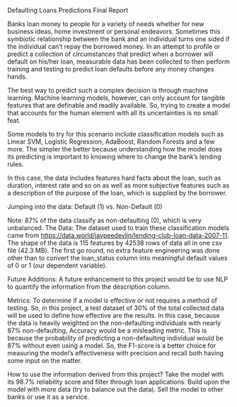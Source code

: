 Defaulting Loans Predictions Final Report





Banks loan money to people for a variety of needs whether for new business ideas, home investment or personal endeavors. Sometimes this symbiotic relationship between the bank and an individual turns one sided if the individual can’t repay the borrowed money. In an attempt to profile or predict a collection of circumstances that predict when a borrower will default on his/her loan, measurable data has been collected to then perform training and testing to predict loan defaults before any money changes hands.

The best way to predict such a complex decision is through machine learning. Machine learning models, however, can only account for tangible features that are definable and readily available. So, trying to create a model that accounts for the human element with all its uncertainties is no small feat. 

Some models to try for this scenario include classification models such as Linear SVM, Logistic Regression, AdaBoost, Random Forests and a few more. The simpler the better because understanding how the model does its predicting is important to knowing where to change the bank’s lending rules. 

In this case, the data includes features hard facts about the loan, such as duration, interest rate and so on as well as more subjective features such as a description of the purpose of the loan, which is supplied by the borrower. 

Jumping into the data:
					Default (1) vs. Non-Default (0)


		











Note: 87% of the data classify as non-defaulting (0), which is very unbalanced.
The Data:
The dataset used to train these classification models came from https://data.world/jaypeedevlin/lending-club-loan-data-2007-11. The shape of the data is 115 features by 42538 rows of data all in one csv file (42.3 MB). The first go round, no extra feature engineering was done other than to convert the loan_status column into meaningful default values of 0 or 1 (our dependent variable). 

Future Additions:
A future enhancement to this project would be to use NLP to quantify the information from the description column. 

Metrics:
To determine if a model is effective or not requires a method of testing. So, in this project, a test dataset of 30% of the total collected data will be used to define how effective are the results. In this case, because the data is heavily weighted on the non-defaulting individuals with nearly 87% non-defaulting, Accuracy would be a misleading metric. This is because the probability of predicting a non-defaulting individual would be 87% without even using a model. So, the F1-score is a better choice for measuring the model’s effectiveness with precision and recall both having some input on the matter. 

How to use the information derived from this project?
Take the model with its 98.7% reliability score and filter through loan applications.
Build upon the model with more data (try to balance out the data).
Sell the model to other banks or use it as a service. 













